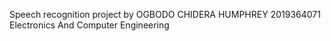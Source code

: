 Speech recognition project by
OGBODO CHIDERA HUMPHREY
2019364071
Electronics And Computer Engineering
